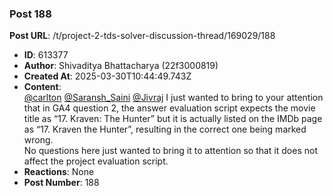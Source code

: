 ### Post 188
**Post URL**: /t/project-2-tds-solver-discussion-thread/169029/188
- **ID**: 613377
- **Author**: Shivaditya Bhattacharya (22f3000819)
- **Created At**: 2025-03-30T10:44:49.743Z
- **Content**:  
  <a class="mention" href="/u/carlton">@carlton</a> <a class="mention" href="/u/saransh_saini">@Saransh_Saini</a> <a class="mention" href="/u/jivraj">@Jivraj</a> I just wanted to bring to your attention that in GA4 question 2, the answer evaluation script expects the movie title as “17. Kraven: The Hunter” but it is actually listed on the IMDb page as “17. Kraven the Hunter”, resulting in the correct one being marked wrong.<br>
No questions here just wanted to bring it to attention so that it does not affect the project evaluation script.
- **Reactions**: None
- **Post Number**: 188

